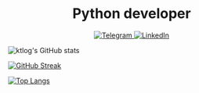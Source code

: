 <div id="header" style="text-align: center">
    <h1>Python developer</h1> 
</div>


 <div id="socials" style="text-align: center">
    <a href="https://t.me/tikkonov">
        <img src="https://img.shields.io/badge/Telegram-blue?style=for-the-badge&logo=telegram&logoColor=white" alt="Telegram"/>
    </a>
    <a href="https://www.linkedin.com/in/%D0%BA%D0%B8%D1%80%D0%B8%D0%BB%D0%BB-%D1%82%D0%B8%D1%85%D0%BE%D0%BD%D0%BE%D0%B2-b22763b9/">
        <img src="https://img.shields.io/badge/LinkedIn-blue?style=for-the-badge&logo=linkedin&logoColor=white" alt="LinkedIn"/>
    </a>
</div>


 
[//]: # (- :page_facing_up: I took a one-year python developer course - [Certificate]&#40;https://cloud.mail.ru/public/Qrkr/vNmpwtuza&#41;)

[//]: # (- :dart: Systematically delve into Python and move towards a full stack)

[//]: # (- :basketball: I'm currently learning **FastAPI, React**)

[//]: # (- :briefcase: Learn about my experiences in [CV]&#40;https://cloud.mail.ru/public/Stre/jps2umDgm&#41;)

[//]: # (- :earth_asia: I speak English)


![ktlog's GitHub stats](https://github-readme-stats.vercel.app/api?username=ktlog&show_icons=true)

[![GitHub Streak](https://streak-stats.demolab.com?user=ktlog)](https://git.io/streak-stats)

[![Top Langs](https://github-readme-stats.vercel.app/api/top-langs/?username=ktlog&layout=compact)](https://github.com/anuraghazra/github-readme-stats)


[//]: # (<div id="gif" align="center">)

[//]: # (  <img src="https://media.giphy.com/media/M9gbBd9nbDrOTu1Mqx/giphy.gif" width="100" alt="Coder"/>)

[//]: # (</div>)

